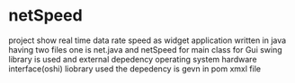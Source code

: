 # netSpeed
project show real time data rate speed as widget application written in java having  two files one is net.java 
and netSpeed for main class for Gui swing library is used and external depedency operating system hardware 
interface(oshi) liobrary used the depedency is gevn in pom xmxl file
